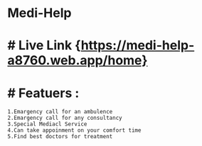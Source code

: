 # Medi-Help

# # Live Link {https://medi-help-a8760.web.app/home}

# # Featuers :
    1.Emargency call for an ambulence
    2.Emargency call for any consultancy
    3.Special Mediacl Service
    4.Can take appoinment on your comfort time
    5.Find best doctors for treatment  